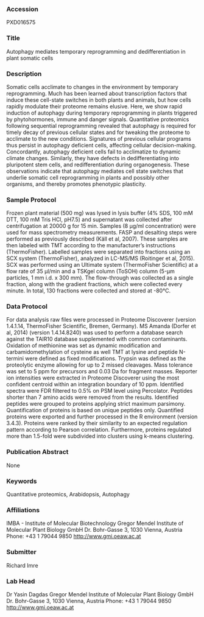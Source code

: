 ### Accession
PXD016575

### Title
Autophagy mediates temporary reprogramming and dedifferentiation in plant somatic cells

### Description
Somatic cells acclimate to changes in the environment by temporary reprogramming. Much has been learned about transcription factors that induce these cell-state switches in both plants and animals, but how cells rapidly modulate their proteome remains elusive. Here, we show rapid induction of autophagy during temporary reprogramming in plants triggered by phytohormones, immune and danger signals. Quantitative proteomics following sequential reprogramming revealed that autophagy is required for timely decay of previous cellular states and for tweaking the proteome to acclimate to the new conditions. Signatures of previous cellular programs thus persist in autophagy deficient cells, affecting cellular decision-making. Concordantly, autophagy deficient cells fail to acclimatize to dynamic climate changes. Similarly, they have defects in dedifferentiating into pluripotent stem cells, and redifferentiation during organogenesis. These observations indicate that autophagy mediates cell state switches that underlie somatic cell reprogramming in plants and possibly other organisms, and thereby promotes phenotypic plasticity.

### Sample Protocol
Frozen plant material (500 mg) was lysed in lysis buffer (4% SDS, 100 mM DTT, 100 mM Tris HCl, pH7.5) and supernatant was collected after centrifugation at 20000 g for 15 min. Samples (8 µg/ml concentration) were used for mass spectrometry measurements. FASP and desalting steps were performed as previously described (Käll et al, 2007). These samples are then labeled with TMT according to the manufacturer’s instructions (ThermoFisher). Labelled samples were separated into fractions using an SCX system (ThermoFisher), analyzed in LC-MS/MS (Roitinger et al, 2015). SCX was performed using an Ultimate system (ThermoFisher Scientific) at a flow rate of 35 µl/min and a TSKgel column (ToSOH) column (5-µm particles, 1 mm i.d. x 300 mm). The flow-through was collected as a single fraction, along with the gradient fractions, which were collected every minute. In total, 130 fractions were collected and stored at -80°C.

### Data Protocol
For data analysis raw files were processed in Proteome Discoverer (version 1.4.1.14, ThermoFisher Scientific, Bremen, Germany). MS Amanda (Dorfer et al, 2014) (version 1.4.14.8240) was used to perform a database search against the TAIR10 database supplemented with common contaminants. Oxidation of methionine was set as dynamic modification and carbamidomethylation of cysteine as well TMT at lysine and peptide N-termini were defined as fixed modifications. Trypsin was defined as the proteolytic enzyme allowing for up to 2 missed cleavages. Mass tolerance was set to 5 ppm for precursors and 0.03 Da for fragment masses. Reporter ion intensities were extracted in Proteome Discoverer using the most confident centroid within an integration boundary of 10 ppm. Identified spectra were FDR filtered to 0.5% on PSM level using Percolator. Peptides shorter than 7 amino acids were removed from the results. Identified peptides were grouped to proteins applying strict maximum parsimony. Quantification of proteins is based on unique peptides only. Quantified proteins were exported and further processed in the R environment (version 3.4.3). Proteins were ranked by their similarity to an expected regulation pattern according to Pearson correlation. Furthermore, proteins regulated more than 1.5-fold were subdivided into clusters using k-means clustering.

### Publication Abstract
None

### Keywords
Quantitative proteomics, Arabidopsis, Autophagy

### Affiliations
IMBA - Institute of Molecular Biotechnology
Gregor Mendel Institute of Molecular Plant Biology GmbH Dr. Bohr-Gasse 3, 1030 Vienna, Austria Phone: +43 1 79044 9850 http://www.gmi.oeaw.ac.at

### Submitter
Richard Imre

### Lab Head
Dr Yasin Dagdas
Gregor Mendel Institute of Molecular Plant Biology GmbH Dr. Bohr-Gasse 3, 1030 Vienna, Austria Phone: +43 1 79044 9850 http://www.gmi.oeaw.ac.at


